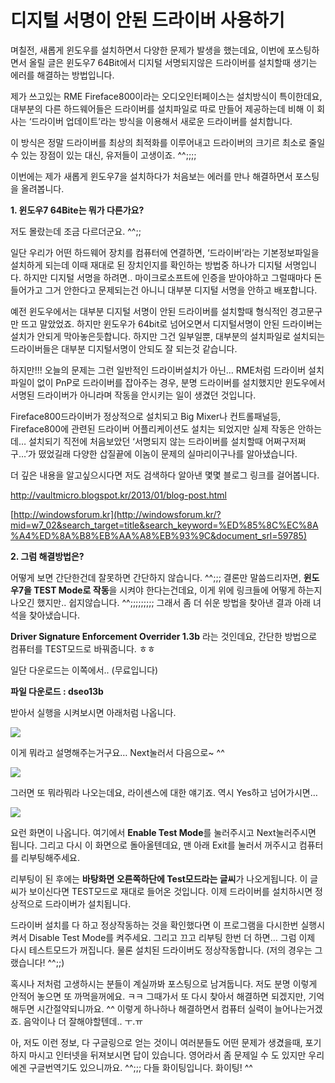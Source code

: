 # 디지털 서명이 안된 드라이버 사용하기

며칠전, 새롭게 윈도우를 설치하면서 다양한 문제가 발생을 했는데요, 이번에 포스팅하면서 올릴 글은 윈도우7 64Bit에서 디지털 서명되지않은 드라이버를 설치할때 생기는 에러를 해결하는 방법입니다.

제가 쓰고있는 RME Fireface800이라는 오디오인터페이스는 설치방식이 특이한데요, 대부분의 다른 하드웨어들은 드라이버를 설치파일로 따로 만들어 제공하는데 비해 이 회사는 ‘드라이버 업데이트’라는 방식을 이용해서 새로운 드라이버를 설치합니다.

이 방식은 정말 드라이버를 최상의 최적화를 이루어내고 드라이버의 크기르 최소로 줄일 수 있는 장점이 있는 대신, 유저들이 고생이죠. ^^;;;;

이번에는 제가 새롭게 윈도우7을 설치하다가 처음보는 에러를 만나 해결하면서 포스팅을 올려봅니다.

 

**1. 윈도우7 64Bite는 뭐가 다른가요?**

저도 몰랐는데 조금 다르더군요. ^^;;

일단 우리가 어떤 하드웨어 장치를 컴퓨터에 연결하면, ‘드라이버’라는 기본정보파일을 설치하게 되는데 이때 재대로 된 장치인지를 확인하는 방법중 하나가 디지털 서명입니다. 하지만 디지털 서명을 하려면.. 마이크로소프트에 인증을 받아야하고 그럴때마다 돈들어가고 그거 안한다고 문제되는건 아니니 대부분 디지털 서명을 안하고 배포합니다.

예전 윈도우에서는 대부분 디지털 서명이 안된 드라이버를 설치할때 형식적인 경고문구만 뜨고 말았었죠. 하지만 윈도우가 64bit로 넘어오면서 디지털서명이 안된 드라이버는 설치가 안되게 막아놓은듯합니다. 하지만 그건 일부일뿐, 대부분의 설치파일로 설치되는 드라이버들은 대부분 디지털서명이 안되도 잘 되는것 같습니다.

하지만!!! 오늘의 문제는 그런 일반적인 드라이버설치가 아닌…  RME처럼 드라이버 설치파일이 없이 PnP로 드라이버를 잡아주는 경우, 분명 드라이버를 설치했지만 윈도우에서 서명된 드라이버가 아니라며 작동을 안시키는 일이 생겼던 것입니다.

Fireface800드라이버가 정상적으로 설치되고 Big Mixer나 컨트롤패널등, Fireface800에 관련된 드라이버 어플리케이션도 설치는 되었지만 실제 작동은 안하는데… 설치되기 직전에 처음보았던 ‘서명되지 않는 드라이버를 설치할때 어쩌구저쩌구…’가 떴었길래 다양한 삽질끝에 이놈이 문제의 실마리이구나를 알아냈습니다.

더 깊은 내용을 알고싶으시다면 저도 검색하다 알아낸 몇몇 블로그 링크를 걸어봅니다.

<http://vaultmicro.blogspot.kr/2013/01/blog-post.html>

[http://windowsforum.kr](http://windowsforum.kr/?mid=w7_02&search_target=title&search_keyword=%ED%85%8C%EC%8A%A4%ED%8A%B8%EB%AA%A8%EB%93%9C&document_srl=59785)

 



 

**2. 그럼 해결방법은?**

어떻게 보면 간단한건데 잘못하면 간단하지 않습니다. ^^;;; 결론만 말씀드리자면, **윈도우7을 TEST Mode로 작동**을 시켜야 한다는건데요, 이게 위에 링크들에 어떻게 하는지 나오긴 했지만.. 쉽지않습니다. ^^;;;;;;;;;  그래서 좀 더 쉬운 방법을 찾아낸 결과 아래 녀석을 찾아냈습니다.  

**Driver Signature Enforcement Overrider 1.3b** 라는 것인데요, 간단한 방법으로 컴퓨터를 TEST모드로 바꿔줍니다. ㅎㅎ

 

일단 다운로드는 이쪽에서.. (무료입니다)

 **파일 다운로드 : dseo13b**

 



받아서 실행을 시켜보시면 아래처럼 나옵니다.

![](C:\opt\Documents\computer_note\OS\Windows\Images\Driver_01.png)

이게 뭐라고 설명해주는거구요… Next눌러서 다음으로~ ^^

![](C:\opt\Documents\computer_note\OS\Windows\Images\Driver_02.png)

그러면 또 뭐라뭐라 나오는데요, 라이센스에 대한 얘기죠. 역시 Yes하고 넘어가시면…

![](C:\opt\Documents\computer_note\OS\Windows\Images\Driver_03.png)

요런 화면이 나옵니다. 여기에서 **Enable Test Mode**를 눌러주시고 Next눌러주시면 됩니다.  그리고 다시 이 화면으로 돌아올텐데요, 맨 아래 Exit를 눌러서 꺼주시고 컴퓨터를 리부팅해주세요.

리부팅이 된 후에는 **바탕화면 오른쪽하단에 Test모드라는 글씨**가 나오게됩니다.  이 글씨가 보이신다면 TEST모드로 재대로 들어온 것입니다. 이제 드라이버를 설치하시면 정상적으로 드라이버가 설치됩니다.

드라이버 설치를 다 하고 정상작동하는 것을 확인했다면 이 프로그램을 다시한번 실행시켜서 Disable Test Mode를 켜주세요. 그리고 끄고 리부팅 한번 더 하면… 그럼 이제 다시 테스트모드가 꺼집니다. 물론 설치된 드라이버도 정상작동합니다. (저의 경우는 그랬습니다! ^^;;)

 

혹시나 저처럼 고생하시는 분들이 계실까봐 포스팅으로 남겨둡니다. 저도 분명 이렇게 안적어 놓으면 또 까먹을꺼에요. ㅋㅋ 그때가서 또 다시 찾아서 해결하면 되겠지만, 기억해두면 시간절약되니까요. ^^ 이렇게 하나하나 해결하면서 컴퓨터 실력이 늘어나는거겠죠. 음악이나 더 잘해야할텐데.. ㅜ.ㅠ

아, 저도 이런 정보, 다 구글링으로 얻는 것이니 여러분들도 어떤 문제가 생겼을때, 포기하지 마시고 인터넷을 뒤져보시면 답이 있습니다. 영어라서 좀 문제일 수 도 있지만 우리에겐 구글번역기도 있으니까요. ^^;;; 다들 화이팅입니다. 화이팅! ^^

